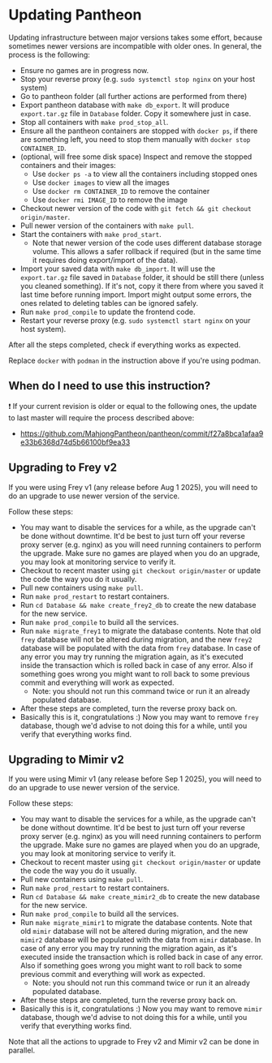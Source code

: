 # Updating Pantheon

Updating infrastructure between major versions takes some effort, because sometimes newer versions are incompatible with older ones. In general, the process is the following:

- Ensure no games are in progress now.
- Stop your reverse proxy (e.g. `sudo systemctl stop nginx` on your host system)
- Go to pantheon folder (all further actions are performed from there)
- Export pantheon database with `make db_export`. It will produce `export.tar.gz` file in `Database` folder. Copy it somewhere just in case.
- Stop all containers with `make prod_stop_all`.
- Ensure all the pantheon containers are stopped with `docker ps`, if there are something left, you need to stop them manually with `docker stop CONTAINER_ID`.
- (optional, will free some disk space) Inspect and remove the stopped containers and their images:
  - Use `docker ps -a` to view all the containers including stopped ones
  - Use `docker images` to view all the images
  - Use `docker rm CONTAINER_ID` to remove the container
  - Use `docker rmi IMAGE_ID` to remove the image
- Checkout newer version of the code with `git fetch && git checkout origin/master`.
- Pull newer version of the containers with `make pull`.
- Start the containers with `make prod_start`. 
  - Note that newer version of the code uses different database storage volume. This allows a safer rollback if required (but in the same time it requires doing export/import of the data).
- Import your saved data with `make db_import`. It will use the `export.tar.gz` file saved in `Database` folder, it should be still there (unless you cleaned something). If it's not, copy it there from where you saved it last time before running import. Import might output some errors, the ones related to deleting tables can be ignored safely.
- Run `make prod_compile` to update the frontend code.
- Restart your reverse proxy (e.g. `sudo systemctl start nginx` on your host system).

After all the steps completed, check if everything works as expected.

Replace `docker` with `podman` in the instruction above if you're using podman.

## When do I need to use this instruction?

❗ If your current revision is older or equal to the following ones, the update to last master will require the process described above:
- https://github.com/MahjongPantheon/pantheon/commit/f27a8bca1afaa9e33b6368d74d5b66100bf9ea33 

## Upgrading to Frey v2

If you were using Frey v1 (any release before Aug 1 2025), you will need to do an upgrade to use newer version of the service.

Follow these steps:
- You may want to disable the services for a while, as the upgrade can't be done without downtime. It'd be best to just
  turn off your reverse proxy server (e.g. nginx) as you will need running containers to perform the upgrade. Make
  sure no games are played when you do an upgrade, you may look at monitoring service to verify it.
- Checkout to recent master using `git checkout origin/master` or update the code the way you do it usually.
- Pull new containers using `make pull`.
- Run `make prod_restart` to restart containers.
- Run `cd Database && make create_frey2_db` to create the new database for the new service.
- Run `make prod_compile` to build all the services.
- Run `make migrate_frey1` to migrate the database contents. Note that old `frey` database will not
  be altered during migration, and the new `frey2` database will be populated with the data from `frey` database. In case of
  any error you may try running the migration again, as it's executed inside the transaction which is rolled back in case of
  any error. Also if something goes wrong you might want to roll back to some previous commit and everything will work as expected.
  - Note: you should not run this command twice or run it an already populated database.
- After these steps are completed, turn the reverse proxy back on.
- Basically this is it, congratulations :) Now you may want to remove `frey` database, though we'd advise to not doing this
  for a while, until you verify that everything works find.

## Upgrading to Mimir v2

If you were using Mimir v1 (any release before Sep 1 2025), you will need to do an upgrade to use newer version of the service.

Follow these steps:
- You may want to disable the services for a while, as the upgrade can't be done without downtime. It'd be best to just
  turn off your reverse proxy server (e.g. nginx) as you will need running containers to perform the upgrade. Make
  sure no games are played when you do an upgrade, you may look at monitoring service to verify it.
- Checkout to recent master using `git checkout origin/master` or update the code the way you do it usually.
- Pull new containers using `make pull`.
- Run `make prod_restart` to restart containers.
- Run `cd Database && make create_mimir2_db` to create the new database for the new service.
- Run `make prod_compile` to build all the services.
- Run `make migrate_mimir1` to migrate the database contents. Note that old `mimir` database will not
  be altered during migration, and the new `mimir2` database will be populated with the data from `mimir` database. In case of
  any error you may try running the migration again, as it's executed inside the transaction which is rolled back in case of
  any error. Also if something goes wrong you might want to roll back to some previous commit and everything will work as expected.
  - Note: you should not run this command twice or run it an already populated database.
- After these steps are completed, turn the reverse proxy back on.
- Basically this is it, congratulations :) Now you may want to remove `mimir` database, though we'd advise to not doing this
  for a while, until you verify that everything works find.

Note that all the actions to upgrade to Frey v2 and Mimir v2 can be done in parallel.
